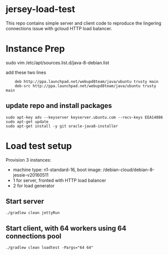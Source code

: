 # jersey-load-test
This repo contains simple server and client code to reproduce the lingering connections issue with gcloud HTTP load balancer.

# Instance Prep
sudo vim /etc/apt/sources.list.d/java-8-debian.list

add these two lines
```
    deb http://ppa.launchpad.net/webupd8team/java/ubuntu trusty main
    deb-src http://ppa.launchpad.net/webupd8team/java/ubuntu trusty main
```

## update repo and install packages
```
sudo apt-key adv --keyserver keyserver.ubuntu.com --recv-keys EEA14886
sudo apt-get update
sudo apt-get install -y git oracle-java8-installer
```

# Load test setup
Provision 3 instances:
* machine type: n1-standard-16, boot image: /debian-cloud/debian-8-jessie-v20160511
* 1 for server, fronted with HTTP load balancer
* 2 for load generator

## Start server
    ./gradlew clean jettyRun

## Start client, with 64 workers using 64 connections pool
    ./gradlew clean loadtest -Pargs="64 64"

